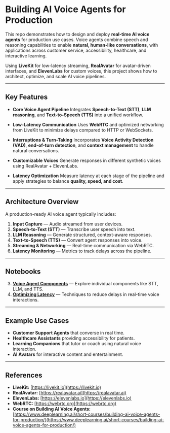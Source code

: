 # Building AI Voice Agents for Production

This repo demonstrates how to design and deploy **real-time AI voice agents** for production use cases. Voice agents combine speech and reasoning capabilities to enable **natural, human-like conversations**, with applications across customer service, accessibility, healthcare, and interactive learning.

Using **LiveKit** for low-latency streaming, **RealAvatar** for avatar-driven interfaces, and **ElevenLabs** for custom voices, this project shows how to architect, optimize, and scale AI voice pipelines.

---

## Key Features

* **Core Voice Agent Pipeline**
  Integrates **Speech-to-Text (STT)**, **LLM reasoning**, and **Text-to-Speech (TTS)** into a unified workflow.

* **Low-Latency Communication**
  Uses **WebRTC** and optimized networking from LiveKit to minimize delays compared to HTTP or WebSockets.

* **Interruptions & Turn-Taking**
  Incorporates **Voice Activity Detection (VAD)**, **end-of-turn detection**, and **context management** to handle natural conversations.

* **Customizable Voices**
  Generate responses in different synthetic voices using RealAvatar + ElevenLabs.

* **Latency Optimization**
  Measure latency at each stage of the pipeline and apply strategies to balance **quality, speed, and cost**.

---

## Architecture Overview

A production-ready AI voice agent typically includes:

1. **Input Capture** — Audio streamed from user devices.
2. **Speech-to-Text (STT)** — Transcribe user speech into text.
3. **LLM Reasoning** — Generate structured, context-aware responses.
4. **Text-to-Speech (TTS)** — Convert agent responses into voice.
5. **Streaming & Networking** — Real-time communication via WebRTC.
6. **Latency Monitoring** — Metrics to track delays across the pipeline.

---

## Notebooks


3. [**Voice Agent Components**](voice_agent_components.ipynb) — Explore individual components like STT, LLM, and TTS.
4. [**Optimizing Latency**](optimizing_latency.ipynb) — Techniques to reduce delays in real-time voice interactions.

---

## Example Use Cases

* **Customer Support Agents** that converse in real time.
* **Healthcare Assistants** providing accessibility for patients.
* **Learning Companions** that tutor or coach using natural voice interaction.
* **AI Avatars** for interactive content and entertainment.

---

## References

* **LiveKit:** [https://livekit.io](https://livekit.io)
* **RealAvatar:** [https://realavatar.ai](https://realavatar.ai)
* **ElevenLabs:** [https://elevenlabs.io](https://elevenlabs.io)
* **WebRTC:** [https://webrtc.org](https://webrtc.org)
* **Course on Building AI Voice Agents:** [https://www.deeplearning.ai/short-courses/building-ai-voice-agents-for-production/](https://www.deeplearning.ai/short-courses/building-ai-voice-agents-for-production/)